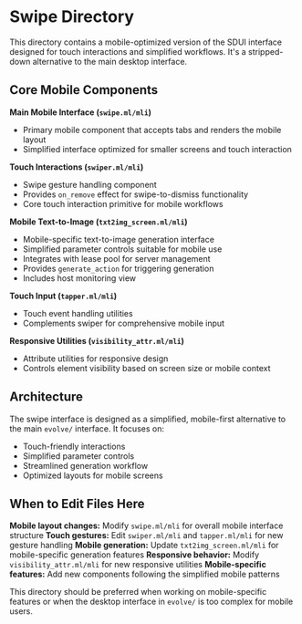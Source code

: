 # Swipe Directory

This directory contains a mobile-optimized version of the SDUI interface
designed for touch interactions and simplified workflows. It's a stripped-down
alternative to the main desktop interface.

## Core Mobile Components

**Main Mobile Interface (`swipe.ml/mli`)**
- Primary mobile component that accepts tabs and renders the mobile layout
- Simplified interface optimized for smaller screens and touch interaction

**Touch Interactions (`swiper.ml/mli`)**
- Swipe gesture handling component
- Provides `on_remove` effect for swipe-to-dismiss functionality
- Core touch interaction primitive for mobile workflows

**Mobile Text-to-Image (`txt2img_screen.ml/mli`)**
- Mobile-specific text-to-image generation interface
- Simplified parameter controls suitable for mobile use
- Integrates with lease pool for server management
- Provides `generate_action` for triggering generation
- Includes host monitoring view

**Touch Input (`tapper.ml/mli`)**
- Touch event handling utilities
- Complements swiper for comprehensive mobile input

**Responsive Utilities (`visibility_attr.ml/mli`)**
- Attribute utilities for responsive design
- Controls element visibility based on screen size or mobile context

## Architecture

The swipe interface is designed as a simplified, mobile-first alternative to the main `evolve/` interface. It focuses on:
- Touch-friendly interactions
- Simplified parameter controls
- Streamlined generation workflow
- Optimized layouts for mobile screens

## When to Edit Files Here

**Mobile layout changes:** Modify `swipe.ml/mli` for overall mobile interface structure
**Touch gestures:** Edit `swiper.ml/mli` and `tapper.ml/mli` for new gesture handling
**Mobile generation:** Update `txt2img_screen.ml/mli` for mobile-specific generation features
**Responsive behavior:** Modify `visibility_attr.ml/mli` for new responsive utilities
**Mobile-specific features:** Add new components following the simplified mobile patterns

This directory should be preferred when working on mobile-specific features or
when the desktop interface in `evolve/` is too complex for mobile users.
